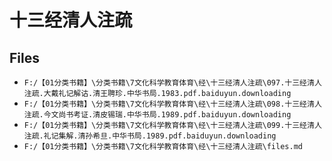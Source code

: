 # 十三经清人注疏

## Files

- `F:/【01分类书籍】\分类书籍\7文化科学教育体育\经\十三经清人注疏\097.十三经清人注疏.大戴礼记解诂.清王聘珍.中华书局.1983.pdf.baiduyun.downloading`
- `F:/【01分类书籍】\分类书籍\7文化科学教育体育\经\十三经清人注疏\098.十三经清人注疏.今文尚书考证.清皮锡瑞.中华书局.1989.pdf.baiduyun.downloading`
- `F:/【01分类书籍】\分类书籍\7文化科学教育体育\经\十三经清人注疏\099.十三经清人注疏.礼记集解.清孙希旦.中华书局.1989.pdf.baiduyun.downloading`
- `F:/【01分类书籍】\分类书籍\7文化科学教育体育\经\十三经清人注疏\files.md`
